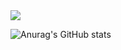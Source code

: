 <div align="left"> <img src="https://visitor-badge.glitch.me/badge?page_id=2019ChenGong" /> </div>

![Anurag's GitHub stats](https://github-readme-stats.vercel.app/api?username=2019ChenGong&theme=dark&show_icons=true?theme=prussian)

